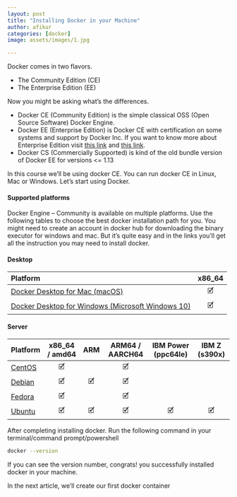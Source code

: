 ```yaml
---
layout: post
title: "Installing Docker in your Machine"
author: afikur
categories: [docker]
image: assets/images/1.jpg

---
```


Docker comes in two flavors.

- The Community Edition (CE)
- The Enterprise Edition (EE)

Now you might be asking what’s the differences.

- Docker CE (Community Edition) is the simple classical OSS (Open Source Software) Docker Engine.
- Docker EE (Enterprise Edition) is Docker CE with certification on some systems and support by Docker Inc. If you want to know more about Enterprise Edition visit [this link](https://www.docker.com/blog/docker-enterprise-edition/) and [this link](https://www.docker.com/blog/docker-online-meetup-recap-docker-enterprise-edition-ee-community-edition-ce/).
- Docker CS (Commercially Supported) is kind of the old bundle version of Docker EE for versions <= 1.13

In this course we’ll be using docker CE. You can run docker CE in Linux, Mac or Windows. Let’s start using Docker.

#### Supported platforms

Docker Engine – Community is available on multiple platforms. Use the following tables to choose the best docker installation path for you. You might need to create an account in docker hub for downloading the binary executor for windows and mac. But it’s quite easy and in the links you’ll get all the instruction you may need to install docker.

#### Desktop

| Platform                                                     | x86_64 |
| :----------------------------------------------------------- | :----: |
| [Docker Desktop for Mac (macOS)](https://docs.docker.com/docker-for-mac/install/) |   🗹    |
| [Docker Desktop for Windows (Microsoft Windows 10)](https://docs.docker.com/docker-for-windows/install/) |   🗹    |

#### Server

| Platform                                                     | x86_64 / amd64 | ARM  | ARM64 / AARCH64 | IBM Power (ppc64le) | IBM Z (s390x) |
| :----------------------------------------------------------- | :------------: | :--: | :-------------: | :-----------------: | :-----------: |
| [CentOS](https://docs.docker.com/install/linux/docker-ce/centos/) |       🗹        |      |        🗹        |                     |               |
| [Debian](https://docs.docker.com/install/linux/docker-ce/debian/) |       🗹        |  🗹   |        🗹        |                     |               |
| [Fedora](https://docs.docker.com/install/linux/docker-ce/fedora/) |       🗹        |      |        🗹        |                     |               |
| [Ubuntu](https://docs.docker.com/install/linux/docker-ce/ubuntu/) |       🗹        |  🗹   |        🗹        |          🗹          |       🗹       |

After completing installing docker. Run the following command in your terminal/command prompt/powershell

```bash
docker --version
```

If you can see the version number, congrats! you successfully installed docker in your machine.

In the next article, we’ll create our first docker container

